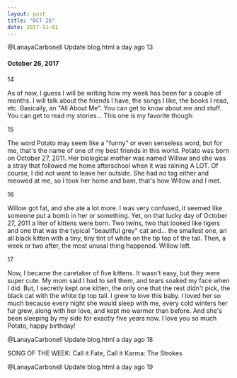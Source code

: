 ```yaml
---
layout: post
title: "OCT 26" 
date: 2017-11-01
---
```

  
 <div id="w1"> 
@LanayaCarbonell
Update blog.html
a day ago
13
    <h4> October 26, 2017</h4>
14
      <p> As of now, I guess I will be writing how my week has been for a couple of months. I will talk about the friends I have, the songs I like, the books I read, etc. Basically, an "All About Me". You can get to know about me and stuff. You can get to read my stories... This one is my favorite though: </p>
15
     <p> The word Potato may seem like a "funny" or even senseless word, but for me, that's the name of one of my best friends in this world. Potato was born on October 27, 2011. Her biological mother was named Willow and she was a stray that followed me home afterschool when it was raining A LOT. Of course, I did not want to leave her outside. She had no tag either and meowed at me, so I took her home and bam, that's how Willow and I met. </p> 
16
    <p> Willow got fat, and she ate a lot more. I was very confused, it seemed like someone put a bomb in her or something. Yet, on that lucky day of October 27, 2011 a liter of kittens were born. Two twins, two that looked like tigers and one that was the typical "beautiful grey" cat and... the smallest one, an all black kitten with a tiny, tiny tint of white on the tip top of the tail. Then, a week or two after, the most unusal thing happened. Willow left. </p> 
17
    <p> Now, I became the caretaker of five kittens. It wasn't easy, but they were super cute. My mom said I had to sell them, and tears soaked my face when I did. But, I secretly kept one kitten, the only one that the rest didn't pick, the black cat with the white tip top tail. I grew to love this baby. I loved her so much because every night she would sleep with me, every cold winters her fur grew, along with her love, and kept me warmer than before. And she's been sleeping by my side for exactly five years now. I love you so much Potato, happy birthday! </p> 
@LanayaCarbonell
Update blog.html
a day ago
18
    <p> SONG OF THE WEEK: Call it Fate, Call it Karma: The Strokes </p> 
@LanayaCarbonell
Update blog.html
a day ago
19
  </div>
